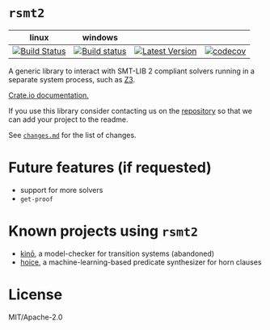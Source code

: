 # `rsmt2`

| linux | windows |     |     |
|:-----:|:-------:|:---:|:---:|
| [![Build Status](https://travis-ci.org/kino-mc/rsmt2.svg?branch=master)](https://travis-ci.org/kino-mc/rsmt2) | [![Build status](https://ci.appveyor.com/api/projects/status/db247pe2jp9uo9cs?svg=true)](https://ci.appveyor.com/project/AdrienChampion/rsmt2) | [![Latest Version](https://img.shields.io/crates/v/rsmt2.svg)](https://crates.io/crates/rsmt2) | [![codecov](https://codecov.io/gh/kino-mc/rsmt2/branch/master/graph/badge.svg)](https://codecov.io/gh/kino-mc/rsmt2) |

A generic library to interact with SMT-LIB 2 compliant solvers running in a separate system process,
such as [Z3][z3].

[Crate.io documentation.][doc]


If you use this library consider contacting us on the [repository](https://github.com/kino-mc/rsmt2) so that we can add your project to the readme.

See [`changes.md`](https://github.com/kino-mc/rsmt2/blob/master/README.md) for
the list of changes.


# Future features (if requested)

- support for more solvers
- `get-proof`


# Known projects using `rsmt2`

- [kinō][kino], a model-checker for transition systems (abandoned)
- [hoice][hoice], a machine-learning-based predicate synthesizer for horn clauses

# License

MIT/Apache-2.0

[doc]: https://docs.rs/rsmt2 (Documentation)
[kino]: https://github.com/kino-mc/kino (kino on github)
[hoice]: https://github.com/hopv/hoice (hoice on github)
[z3]: https://github.com/Z3Prover/z3 (z3 on github)
[cvc4]: https://github.com/CVC4/CVC4 (cvc4 on github)